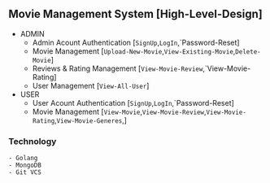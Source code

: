 ## Movie Management System [High-Level-Design]
- ADMIN
    - Admin Acount Authentication [`SignUp`,`LogIn`,`Password-Reset]
    - Movie Management [`Upload-New-Movie`,`View-Existing-Movie`,`Delete-Movie`]
    - Reviews & Rating Management [`View-Movie-Review`,`View-Movie-Rating]
    - User Management [`View-All-User`]
- USER
    - User Acount Authentication [`SignUp`,`LogIn`,`Password-Reset]
    - Movie Management [`View-Movie`,`View-Movie-Review`,`View-Movie-Rating`,`View-Movie-Generes`,]

### Technology 
    - Golang
    - MongoDB
    - Git VCS    